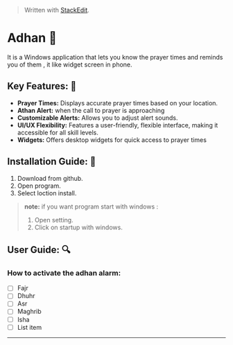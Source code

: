 


> Written with [StackEdit](https://stackedit.io/).


# Adhan  :mosque:
It is a Windows application that lets you know the prayer times and reminds you of them , it like widget screen in phone.


## Key Features: :key:
* **Prayer Times:**  Displays accurate prayer times based on your location.
* **Athan Alert:** when the call to prayer is approaching
* **Customizable Alerts:** Allows you to adjust alert sounds.
* **UI/UX Flexibility:** Features a user-friendly, flexible interface, making it accessible for all skill levels.
* **Widgets:** Offers desktop widgets for quick access to prayer times

## Installation Guide: :memo:
1. Download from github.
2. Open program.
3. Select loction install.

>**note:** if you want program start with windows :
> 1. Open setting.
> 2. Click on startup with windows.

## User Guide: :mag:

### How to activate the adhan alarm:
 - [ ] Fajr
  - [ ] Dhuhr
  - [ ] Asr
  - [ ] Maghrib
 - [ ] Isha
 - [ ] List item

---
<!--stackedit_data:
eyJoaXN0b3J5IjpbMTk2MzkwNjA2NCwxNjAwOTQzMTY5LDEwNz
kyNDQzNjNdfQ==
-->